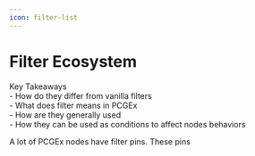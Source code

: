 ```yaml
---
icon: filter-list
---
```


# Filter Ecosystem

Key Takeaways\
\- How do they differ from vanilla filters\
\- What does filter means in PCGEx\
\- How are they generally used\
\- How they can be used as conditions to affect nodes behaviors

A lot of PCGEx nodes have filter pins. These pins
